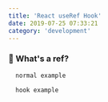 ```yaml
---
title: 'React useRef Hook'
date: 2019-07-25 07:33:21
category: 'development'
---
```


### 🤔 What's a ref?


```jsx
  normal example
```

```jsx
  hook example
```
